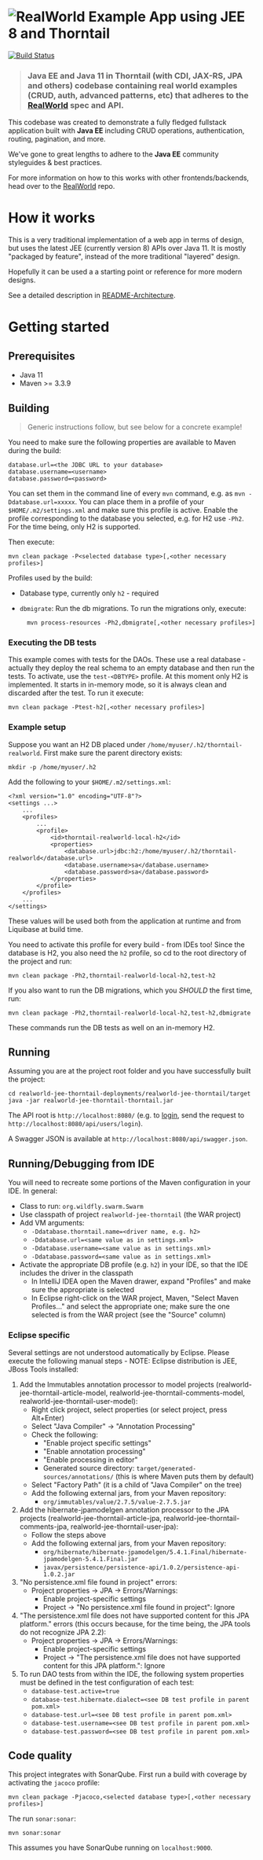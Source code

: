 # ![RealWorld Example App using JEE 8 and Thorntail](logo.png)

[![Build Status](https://travis-ci.com/nikospara/jee-thorntail-realworld-example-app.svg?branch=master)](https://travis-ci.com/nikospara/jee-thorntail-realworld-example-app)

> ### Java EE and Java 11 in Thorntail (with CDI, JAX-RS, JPA and others) codebase containing real world examples (CRUD, auth, advanced patterns, etc) that adheres to the [RealWorld](https://github.com/gothinkster/realworld) spec and API.

This codebase was created to demonstrate a fully fledged fullstack application built with **Java EE** including CRUD operations, authentication, routing, pagination, and more.

We've gone to great lengths to adhere to the **Java EE** community styleguides & best practices.

For more information on how to this works with other frontends/backends, head over to the [RealWorld](https://github.com/gothinkster/realworld) repo.

# How it works

This is a very traditional implementation of a web app in terms of design, but uses the
latest JEE (currently version 8) APIs over Java 11.
It is mostly "packaged by feature", instead of the more traditional "layered" design.

Hopefully it can be used a a starting point or reference for more modern designs.

See a detailed description in [README-Architecture](README-Architecture.md).

# Getting started

## Prerequisites

- Java 11
- Maven >= 3.3.9

## Building

> Generic instructions follow, but see below for a concrete example!

You need to make sure the following properties are available to Maven during the build:

	database.url=<the JDBC URL to your database>
	database.username=<username>
	database.password=<password>

You can set them in the command line of every `mvn` command, e.g. as `mvn -Ddatabase.url=xxxxx`.
You can place them in a profile of your `$HOME/.m2/settings.xml` and make sure this profile is active.
Enable the profile corresponding to the database you selected, e.g. for H2 use `-Ph2`.
For the time being, only H2 is supported.

Then execute:

	mvn clean package -P<selected database type>[,<other necessary profiles>]

Profiles used by the build:

- Database type, currently only `h2` - required
- `dbmigrate`: Run the db migrations. To run the migrations only, execute:

		mvn process-resources -Ph2,dbmigrate[,<other necessary profiles>]

### Executing the DB tests

This example comes with tests for the DAOs. These use a real database - actually they deploy the real schema to an
empty database and then run the tests. To activate, use the `test-<DBTYPE>` profile. At this moment only H2 is
implemented. It starts in in-memory mode, so it is always clean and discarded after the test. To run it execute:

	mvn clean package -Ptest-h2[,<other necessary profiles>]

### Example setup

Suppose you want an H2 DB placed under `/home/myuser/.h2/thorntail-realworld`.
First make sure the parent directory exists:

	mkdir -p /home/myuser/.h2

Add the following to your `$HOME/.m2/settings.xml`:

	<?xml version="1.0" encoding="UTF-8"?>
	<settings ...>
		...
		<profiles>
			...
			<profile>
				<id>thorntail-realworld-local-h2</id>
				<properties>
					<database.url>jdbc:h2:/home/myuser/.h2/thorntail-realworld</database.url>
					<database.username>sa</database.username>
					<database.password>sa</database.password>
				</properties>
			</profile>
		</profiles>
		...
	</settings>

These values will be used both from the application at runtime and from Liquibase at build time.

You need to activate this profile for every build - from IDEs too! Since the database is H2, you also need the `h2` profile,
so cd to the root directory of the project and run:

	mvn clean package -Ph2,thorntail-realworld-local-h2,test-h2

If you also want to run the DB migrations, which you *SHOULD* the first time, run:

	mvn clean package -Ph2,thorntail-realworld-local-h2,test-h2,dbmigrate

These commands run the DB tests as well on an in-memory H2.

## Running

Assuming you are at the project root folder and you have successfully built the project:

	cd realworld-jee-thorntail-deployments/realworld-jee-thorntail/target
	java -jar realworld-jee-thorntail-thorntail.jar

The API root is `http://localhost:8080/` (e.g. to [login](https://github.com/gothinkster/realworld/tree/master/api#authentication),
send the request to `http://localhost:8080/api/users/login`).

A Swagger JSON is available at `http://localhost:8080/api/swagger.json`.

## Running/Debugging from IDE

You will need to recreate some portions of the Maven configuration in your IDE.
In general:

- Class to run: `org.wildfly.swarm.Swarm`
- Use classpath of project `realworld-jee-thorntail` (the WAR project)
- Add VM arguments:
	- `-Ddatabase.thorntail.name=<driver name, e.g. h2>`
	- `-Ddatabase.url=<same value as in settings.xml>`
	- `-Ddatabase.username=<same value as in settings.xml>`
	- `-Ddatabase.password=<same value as in settings.xml>`
- Activate the appropriate DB profile (e.g. `h2`) in your IDE, so that the IDE includes the driver in the classpath
	- In IntelliJ IDEA open the Maven drawer, expand "Profiles" and make sure the appropriate is selected
	- In Eclipse right-click on the WAR project, Maven, "Select Maven Profiles..." and select the appropriate one; make sure the one selected is from the WAR project (see the "Source" column)

### Eclipse specific

Several settings are not understood automatically by Eclipse. Please execute the following manual steps - NOTE: Eclipse distribution is JEE, JBoss Tools installed:

1. Add the Immutables annotation processor to model projects (realworld-jee-thorntail-article-model, realworld-jee-thorntail-comments-model, realworld-jee-thorntail-user-model):
	- Right click project, select properties (or select project, press Alt+Enter)
	- Select "Java Compiler" -> "Annotation Processing"
	- Check the following:
		- "Enable project specific settings"
		- "Enable annotation processing"
		- "Enable processing in editor"
		- Generated source directory: `target/generated-sources/annotations/` (this is where Maven puts them by default)
	- Select "Factory Path" (it is a child of "Java Compiler" on the tree)
	- Add the following external jars, from your Maven repository:
		- `org/immutables/value/2.7.5/value-2.7.5.jar`
2. Add the hibernate-jpamodelgen annotation processor to the JPA projects (realworld-jee-thorntail-article-jpa, realworld-jee-thorntail-comments-jpa, realworld-jee-thorntail-user-jpa):
	- Follow the steps above
	- Add the following external jars, from your Maven repository:
		- `org/hibernate/hibernate-jpamodelgen/5.4.1.Final/hibernate-jpamodelgen-5.4.1.Final.jar`
		- `javax/persistence/persistence-api/1.0.2/persistence-api-1.0.2.jar`
3. "No persistence.xml file found in project" errors:
	- Project properties -> JPA -> Errors/Warnings:
		- Enable project-specific settings
	 	- Project -> "No persistence.xml file found in project": Ignore
4. "The persistence.xml file does not have supported content for this JPA platform." errors (this occurs because, for the time being, the JPA tools do not recognize JPA 2.2):
	- Project properties -> JPA -> Errors/Warnings:
		- Enable project-specific settings
	 	- Project -> "The persistence.xml file does not have supported content for this JPA platform.": Ignore
5. To run DAO tests from within the IDE, the following system properties must be defined in the test configuration of each test:
	- `database-test.active=true`
	- `database-test.hibernate.dialect=<see DB test profile in parent pom.xml>`
	- `database-test.url=<see DB test profile in parent pom.xml>`
	- `database-test.username=<see DB test profile in parent pom.xml>`
	- `database-test.password=<see DB test profile in parent pom.xml>`

## Code quality

This project integrates with SonarQube. First run a build with coverage by activating the `jacoco` profile:

	mvn clean package -Pjacoco,<selected database type>[,<other necessary profiles>]

The run `sonar:sonar`:

	mvn sonar:sonar

This assumes you have SonarQube running on `localhost:9000`.
